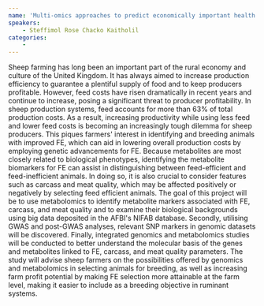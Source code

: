 ```yaml
---
name: 'Multi-omics approaches to predict economically important health and production traits in sheep'
speakers:
	- Steffimol Rose Chacko Kaitholil
categories:
	-
---
```

 Sheep farming has long been an important part of the rural economy and culture of the United Kingdom. It has always aimed to increase production efficiency to guarantee a plentiful supply of food and to keep producers profitable. However, feed costs have risen dramatically in recent years and continue to increase, posing a significant threat to producer profitability. In sheep production systems, feed accounts for more than 63% of total production costs. As a result, increasing productivity while using less feed and lower feed costs is becoming an increasingly  tough dilemma for sheep producers. This piques farmers' interest in identifying and breeding animals with improved FE, which can aid in lowering overall production costs by employing genetic advancements for FE. Because metabolites are most closely related to biological phenotypes, identifying the metabolite biomarkers for FE can assist in distinguishing between feed-efficient and feed-inefficient animals. In doing so, it is also crucial to consider features such as carcass and meat quality, which may be affected positively or negatively by selecting feed efficient animals. The goal of this project will be to use metabolomics to identify metabolite markers associated with FE, carcass, and meat quality and to examine their biological backgrounds using big data deposited in the AFBI's NIFAB database. Secondly, utilising GWAS and post-GWAS analyses, relevant SNP markers in genomic datasets will be discovered. Finally, integrated genomics and metabolomics studies will be conducted to better understand the molecular basis of the genes and metabolites linked to FE, carcass, and meat quality parameters. The study will advise sheep farmers on the possibilities offered by genomics and metabolomics in selecting animals for breeding, as well as increasing farm profit  potential by making FE selection more attainable at the farm level, making it easier to include as a breeding objective in ruminant systems.
